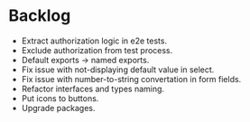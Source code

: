 # Backlog

- Extract authorization logic in e2e tests.
- Exclude authorization from test process.
- Default exports -> named exports.
- Fix issue with not-displaying default value in select.
- Fix issue with number-to-string convertation in form fields.
- Refactor interfaces and types naming.
- Put icons to buttons.
- Upgrade packages.
